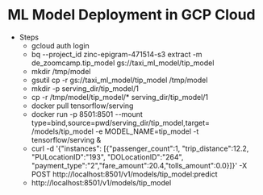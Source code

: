 # ML Model Deployment in GCP Cloud 

- Steps
    - gcloud auth login
    - bq --project_id zinc-epigram-471514-s3 extract -m de_zoomcamp.tip_model gs://taxi_ml_model/tip_model
    - mkdir /tmp/model
    - gsutil cp -r gs://taxi_ml_model/tip_model /tmp/model
    - mkdir -p serving_dir/tip_model/1
    - cp -r /tmp/model/tip_model/* serving_dir/tip_model/1
    - docker pull tensorflow/serving
    - docker run -p 8501:8501 --mount type=bind,source=pwd/serving_dir/tip_model,target= /models/tip_model -e MODEL_NAME=tip_model -t tensorflow/serving &
    - curl -d '{"instances": [{"passenger_count":1, "trip_distance":12.2, "PULocationID":"193", "DOLocationID":"264", "payment_type":"2","fare_amount":20.4,"tolls_amount":0.0}]}' -X POST http://localhost:8501/v1/models/tip_model:predict
    - http://localhost:8501/v1/models/tip_model